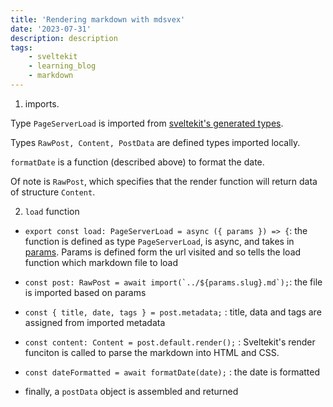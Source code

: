 ```yaml
---
title: 'Rendering markdown with mdsvex'
date: '2023-07-31'
description: description
tags:
    - sveltekit
    - learning_blog
    - markdown
---
```



1. imports.

Type `PageServerLoad` is imported from [sveltekit's generated types](https://kit.svelte.dev/docs/types#public-types-serverload).

Types `RawPost, Content, PostData` are defined types imported locally.

`formatDate` is a function (described above) to format the date.

Of note is `RawPost`, which specifies that the render function will return data of structure `Content`.

2. `load` function

- ```export const load: PageServerLoad = async ({ params }) => {```: the function is defined as type `PageServerLoad`, is async, and takes in [params](https://kit.svelte.dev/docs/load#using-url-data-params). Params is defined form the url visited and so tells the load function which markdown file to load

- ```const post: RawPost = await import(`../${params.slug}.md`);```: the file is imported based on params

- ```const { title, date, tags } = post.metadata;``` : title, data and tags are assigned from imported metadata

- ```const content: Content = post.default.render();``` : Sveltekit's render funciton is called to parse the markdown into HTML and CSS.

- ```const dateFormatted = await formatDate(date);``` : the date is formatted

- finally, a `postData` object is assembled and returned